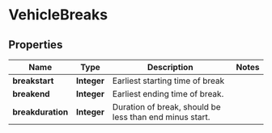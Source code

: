 # VehicleBreaks

## Properties
Name | Type | Description | Notes
------------ | ------------- | ------------- | -------------
**breakstart** | **Integer** | Earliest starting time of break | 
**breakend** | **Integer** | Earliest ending time of break. | 
**breakduration** | **Integer** | Duration of break, should be less than end minus start. | 

